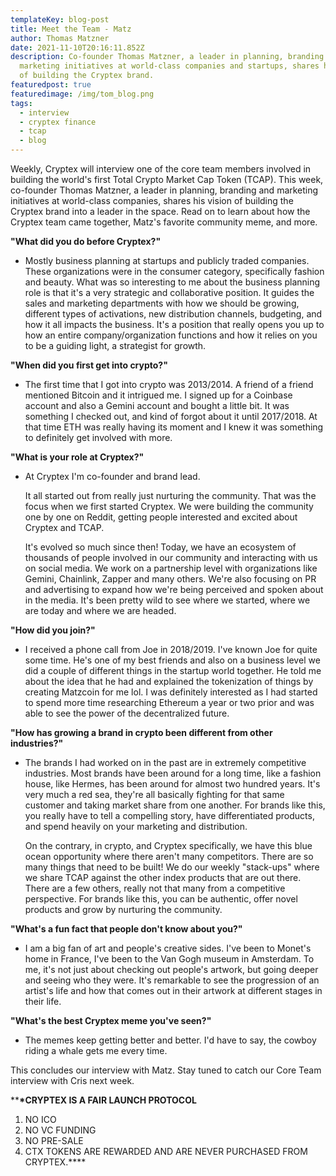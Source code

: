 ```yaml
---
templateKey: blog-post
title: Meet the Team - Matz
author: Thomas Matzner
date: 2021-11-10T20:16:11.852Z
description: Co-founder Thomas Matzner, a leader in planning, branding and
  marketing initiatives at world-class companies and startups, shares his vision
  of building the Cryptex brand.
featuredpost: true
featuredimage: /img/tom_blog.png
tags:
  - interview
  - cryptex finance
  - tcap
  - blog
---
```

Weekly, Cryptex will interview one of the core team members involved in building the world's first Total Crypto Market Cap Token (TCAP). This week, co-founder Thomas Matzner, a leader in planning, branding and marketing initiatives at world-class companies, shares his vision of building the Cryptex brand into a leader in the space. Read on to learn about how the Cryptex team came together, Matz's favorite community meme, and more.

**"What did you do before Cryptex?"**

* Mostly business planning at startups and publicly traded companies. These organizations were in the consumer category, specifically fashion and beauty. What was so interesting to me about the business planning role is that it's a very strategic and collaborative position. It guides the sales and marketing departments with how we should be growing, different types of activations, new distribution channels, budgeting, and how it all impacts the business. It's a position that really opens you up to how an entire company/organization functions and how it relies on you to be a guiding light, a strategist for growth.

**"When did you first get into crypto?"**

* The first time that I got into crypto was 2013/2014. A friend of a friend mentioned Bitcoin and it intrigued me. I signed up for a Coinbase account and also a Gemini account and bought a little bit. It was something I checked out, and kind of forgot about it until 2017/2018. At that time ETH was really having its moment and I knew it was something to definitely get involved with more.

**"What is your role at Cryptex?"**

* At Cryptex I'm co-founder and brand lead.

  It all started out from really just nurturing the community. That was the focus when we first started Cryptex. We were building the community one by one on Reddit, getting people interested and excited about Cryptex and TCAP.

  It's evolved so much since then! Today, we have an ecosystem of thousands of people involved in our community and interacting with us on social media. We work on a partnership level with organizations like Gemini, Chainlink, Zapper and many others. We're also focusing on PR and advertising to expand how we're being perceived and spoken about in the media. It's been pretty wild to see where we started, where we are today and where we are headed.

**"How did you join?"**

* I received a phone call from Joe in 2018/2019. I've known Joe for quite some time. He's one of my best friends and also on a business level we did a couple of different things in the startup world together. He told me about the idea that he had and explained the tokenization of things by creating Matzcoin for me lol. I was definitely interested as I had started to spend more time researching Ethereum a year or two prior and was able to see the power of the decentralized future.

**"How has growing a brand in crypto been different from other industries?"**

* The brands I had worked on in the past are in extremely competitive industries. Most brands have been around for a long time, like a fashion house, like Hermes, has been around for almost two hundred years. It's very much a red sea, they're all basically fighting for that same customer and taking market share from one another. For brands like this, you really have to tell a compelling story, have differentiated products, and spend heavily on your marketing and distribution.

  On the contrary, in crypto, and Cryptex specifically, we have this blue ocean opportunity where there aren't many competitors. There are so many things that need to be built! We do our weekly "stack-ups" where we share TCAP against the other index products that are out there. There are a few others, really not that many from a competitive perspective. For brands like this, you can be authentic, offer novel products and grow by nurturing the community.

**"What's a fun fact that people don't know about you?"**

* I am a big fan of art and people's creative sides. I've been to Monet's home in France, I've been to the Van Gogh museum in Amsterdam. To me, it's not just about checking out people's artwork, but going deeper and seeing who they were. It's remarkable to see the progression of an artist's life and how that comes out in their artwork at different stages in their life.

**"What's the best Cryptex meme you've seen?"**

* The memes keep getting better and better. I'd have to say, the cowboy riding a whale gets me every time.

This concludes our interview with Matz. Stay tuned to catch our Core Team interview with Cris next week.

\*\***\*CRYPTEX IS A FAIR LAUNCH PROTOCOL**

1. NO ICO
2. NO VC FUNDING
3. NO PRE-SALE
4. CTX TOKENS ARE REWARDED AND ARE NEVER PURCHASED FROM CRYPTEX.\*\*\*\*